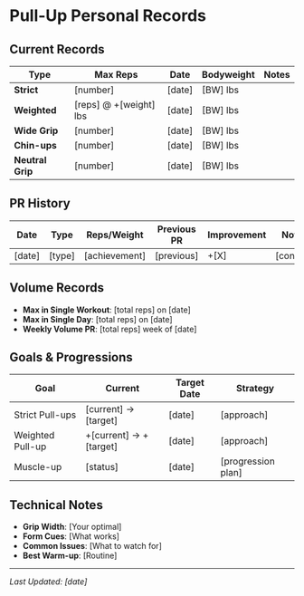 # Pull-Up Personal Records

## Current Records
| Type | Max Reps | Date | Bodyweight | Notes |
|------|----------|------|------------|-------|
| **Strict** | [number] | [date] | [BW] lbs | |
| **Weighted** | [reps] @ +[weight] lbs | [date] | [BW] lbs | |
| **Wide Grip** | [number] | [date] | [BW] lbs | |
| **Chin-ups** | [number] | [date] | [BW] lbs | |
| **Neutral Grip** | [number] | [date] | [BW] lbs | |

## PR History
| Date | Type | Reps/Weight | Previous PR | Improvement | Notes |
|------|------|-------------|-------------|-------------|-------|
| [date] | [type] | [achievement] | [previous] | +[X] | [context] |

## Volume Records
- **Max in Single Workout**: [total reps] on [date]
- **Max in Single Day**: [total reps] on [date]
- **Weekly Volume PR**: [total reps] week of [date]

## Goals & Progressions
| Goal | Current | Target Date | Strategy |
|------|---------|-------------|----------|
| Strict Pull-ups | [current] → [target] | [date] | [approach] |
| Weighted Pull-up | +[current] → +[target] | [date] | [approach] |
| Muscle-up | [status] | [date] | [progression plan] |

## Technical Notes
- **Grip Width**: [Your optimal]
- **Form Cues**: [What works]
- **Common Issues**: [What to watch for]
- **Best Warm-up**: [Routine]

---
*Last Updated: [date]*